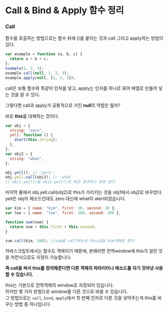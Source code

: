 # Call & Bind & Apply 함수 정리

### Call

함수를 호출하는 방법으로는 함수 뒤에 ()를 붙이는 것과 call 그리고 apply하는 방법이 있다.

```javascript
var example = function (a, b, c) {
  return a + b + c;
};
example(1, 2, 3);
example.call(null, 1, 2, 3);
example.apply(null, [1, 2, 3]);
```

call은 보통 함수와 똑같이 인자를 넣고, apply는 인자를 하나로 묶어 배열로 만들어 넣는 것을 알 수 있다.

그렇다면 call과 apply가 공통적으로 가진 **null**의 역할은 뭘까?

바로 **this**를 대체하는 것이다.

```javascript
var obj = {
  string: "zero",
  yell: function () {
    alert(this.string);
  },
};
var obj2 = {
  string: "what",
};

obj.yell(); // 'zero';
obj.yell.call(obj2); // 'what'
// obj1.yell()을 obj2.yell()로 바꾼 효과라고 보면 된다.
```

마지막 줄에서 obj.yell.call(obj2)로 this가 가리키는 것을 obj1에서 obj2로 바꾸었다.  
yell은 obj의 메소드인데도 zero 대신에 what이 alert되었습니다.

```javascript
var kim = { name: "kim", first: 10, second: 20 };
var lee = { name: "lee", first: 100, second: 200 };

function sum(num) {
  return num + this.first + this.second;
}

sum.call(kim, 500); //sum을 call하는데 this값을 kim객체로 한다
```

자바스크립트에서는 함수도 객체이기 때문에, 본래라면 전역window에 this가 걸린 것을 저런식으로도 지정이 가능합니다.

**즉 call을 써서 this를 정의해준다면 다른 객체의 파라미터나 메소드를 자기 것마냥 사용할 수 있습니다.**

this는 기본으로 전역객체의 window로 지정되어 있습니다.  
하지만 몇 가지 방법으로 window를 다른 것으로 바꿀 수 있습니다.  
그 방법으로는 `call`, `bind`, `apply`에서 첫 번째 인자로 다른 것을 넣어주는게 this를 바꾸는 방법 중 하나입니다.

